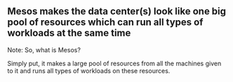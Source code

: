 ## Mesos makes the data center(s) look like one big pool of resources which can run all types of workloads at the same time

Note:
So, what is Mesos?

Simply put, it makes a large pool of resources from all the machines given to it and runs all types of workloads on these resources.
